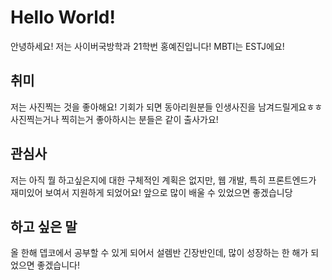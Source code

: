 # Hello World!
안녕하세요! 저는 사이버국방학과 21학번 홍예진입니다! MBTI는 ESTJ에요! 

## 취미
저는 사진찍는 것을 좋아해요! 기회가 되면 동아리원분들 인생사진을 남겨드릴게요ㅎㅎ 사진찍는거나 찍히는거 좋아하시는 분들은 같이 출사가요!

## 관심사 
저는 아직 뭘 하고싶은지에 대한 구체적인 계획은 없지만, 웹 개발, 특히 프론트엔드가 재미있어 보여서 지원하게 되었어요! 앞으로 많이 배울 수 있었으면 좋겠습니당

## 하고 싶은 말 
올 한해 뎁코에서 공부할 수 있게 되어서 설렘반 긴장반인데, 많이 성장하는 한 해가 되었으면 좋겠습니다!
